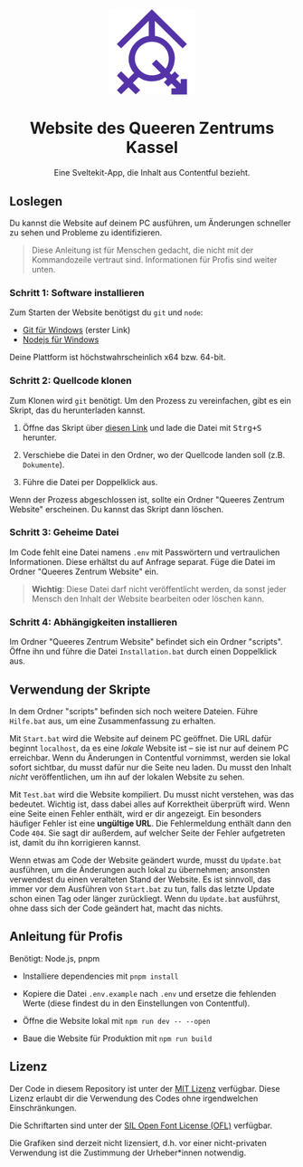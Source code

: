 <center>

<img src="./static/favicon.svg" alt="" width="30%">

# Website des Queeren Zentrums Kassel

Eine Sveltekit-App, die Inhalt aus Contentful bezieht.

</center>

## Loslegen

Du kannst die Website auf deinem PC ausführen, um Änderungen schneller zu sehen und Probleme zu identifizieren.

> Diese Anleitung ist für Menschen gedacht, die nicht mit der Kommandozeile vertraut sind. Informationen für Profis sind weiter unten.

### Schritt 1: Software installieren

Zum Starten der Website benötigst du `git` und `node`:

- [Git für Windows](https://git-scm.com/download/win) (erster Link)
- [Nodejs für Windows](https://nodejs.org/en/download)

Deine Plattform ist höchstwahrscheinlich x64 bzw. 64-bit.

### Schritt 2: Quellcode klonen

Zum Klonen wird `git` benötigt. Um den Prozess zu vereinfachen, gibt es ein Skript, das du herunterladen kannst.

1. Öffne das Skript über [diesen Link](https://raw.githubusercontent.com/Aloso/qzk/main/scripts/internal/clone-website.bat) und lade die Datei mit <kbd>Strg+S</kbd> herunter.

2. Verschiebe die Datei in den Ordner, wo der Quellcode landen soll (z.B. `Dokumente`).

3. Führe die Datei per Doppelklick aus.

Wenn der Prozess abgeschlossen ist, sollte ein Ordner "Queeres Zentrum Website" erscheinen. Du kannst das Skript dann löschen.

### Schritt 3: Geheime Datei

Im Code fehlt eine Datei namens `.env` mit Passwörtern und vertraulichen Informationen. Diese erhältst du auf Anfrage separat. Füge die Datei im Ordner "Queeres Zentrum Website" ein.

> **Wichtig**: Diese Datei darf nicht veröffentlicht werden, da sonst jeder Mensch den Inhalt der Website bearbeiten oder löschen kann.

### Schritt 4: Abhängigkeiten installieren

Im Ordner "Queeres Zentrum Website" befindet sich ein Ordner "scripts". Öffne ihn und führe die Datei `Installation.bat` durch einen Doppelklick aus.

## Verwendung der Skripte

In dem Ordner "scripts" befinden sich noch weitere Dateien. Führe `Hilfe.bat` aus, um eine Zusammenfassung zu erhalten.

Mit `Start.bat` wird die Website auf deinem PC geöffnet. Die URL dafür beginnt `localhost`, da es eine _lokale_ Website ist – sie ist nur auf deinem PC erreichbar. Wenn du Änderungen in Contentful vornimmst, werden sie lokal sofort sichtbar, du musst dafür nur die Seite neu laden. Du musst den Inhalt _nicht_ veröffentlichen, um ihn auf der lokalen Website zu sehen.

Mit `Test.bat` wird die Website kompiliert. Du musst nicht verstehen, was das bedeutet. Wichtig ist, dass dabei alles auf Korrektheit überprüft wird. Wenn eine Seite einen Fehler enthält, wird er dir angezeigt. Ein besonders häufiger Fehler ist eine **ungültige URL**. Die Fehlermeldung enthält dann den Code `404`. Sie sagt dir außerdem, auf welcher Seite der Fehler aufgetreten ist, damit du ihn korrigieren kannst.

Wenn etwas am Code der Website geändert wurde, musst du `Update.bat` ausführen, um die Änderungen auch lokal zu übernehmen; ansonsten verwendest du einen veralteten Stand der Website. Es ist sinnvoll, das immer vor dem Ausführen von `Start.bat` zu tun, falls das letzte Update schon einen Tag oder länger zurückliegt. Wenn du `Update.bat` ausführst, ohne dass sich der Code geändert hat, macht das nichts.

## Anleitung für Profis

Benötigt: Node.js, pnpm

- Installiere dependencies mit `pnpm install`

- Kopiere die Datei `.env.example` nach `.env` und ersetze die fehlenden Werte (diese findest du in den Einstellungen von Contentful).

- Öffne die Website lokal mit `npm run dev -- --open`

- Baue die Website für Produktion mit `npm run build`

## Lizenz

Der Code in diesem Repository ist unter der [MIT Lizenz](https://opensource.org/license/mit) verfügbar. Diese Lizenz erlaubt dir die Verwendung des Codes ohne irgendwelchen Einschränkungen.

Die Schriftarten sind unter der [SIL Open Font License (OFL)](https://openfontlicense.org/) verfügbar.

Die Grafiken sind derzeit nicht lizensiert, d.h. vor einer nicht-privaten Verwendung ist die Zustimmung der Urheber\*innen notwendig.
